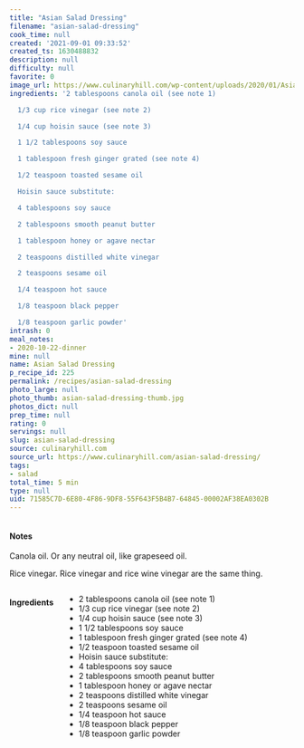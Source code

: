 ```yaml
---
title: "Asian Salad Dressing"
filename: "asian-salad-dressing"
cook_time: null
created: '2021-09-01 09:33:52'
created_ts: 1630488832
description: null
difficulty: null
favorite: 0
image_url: https://www.culinaryhill.com/wp-content/uploads/2020/01/Asian-Salad-Dressing-Recipe-Culinary-Hill-hero.jpg
ingredients: '2 tablespoons canola oil (see note 1)

  1/3 cup rice vinegar (see note 2)

  1/4 cup hoisin sauce (see note 3)

  1 1/2 tablespoons soy sauce

  1 tablespoon fresh ginger grated (see note 4)

  1/2 teaspoon toasted sesame oil

  Hoisin sauce substitute:

  4 tablespoons soy sauce

  2 tablespoons smooth peanut butter

  1 tablespoon honey or agave nectar

  2 teaspoons distilled white vinegar

  2 teaspoons sesame oil

  1/4 teaspoon hot sauce

  1/8 teaspoon black pepper

  1/8 teaspoon garlic powder'
intrash: 0
meal_notes:
- 2020-10-22-dinner
mine: null
name: Asian Salad Dressing
p_recipe_id: 225
permalink: /recipes/asian-salad-dressing
photo_large: null
photo_thumb: asian-salad-dressing-thumb.jpg
photos_dict: null
prep_time: null
rating: 0
servings: null
slug: asian-salad-dressing
source: culinaryhill.com
source_url: https://www.culinaryhill.com/asian-salad-dressing/
tags:
- salad
total_time: 5 min
type: null
uid: 71585C7D-6E80-4F86-9DF8-55F643F5B4B7-64845-00002AF38EA0302B
---
```

<div class="large-8 medium-7 columns" id="writeup">		<div id="notes"><h4>Notes</h4>
<div class="box box-notes"><p>Canola oil. Or any neutral oil, like grapeseed oil.</p>
<p>Rice vinegar. Rice vinegar and rice wine vinegar are the same thing.</p>
</div></div>	</div><!-- #writeup -->
</div><!-- #row-one -->
<div class="row" id="row-two">	<div class="medium-4 small-5 columns" id="ingredients"><h4>Ingredients</h4><div class="box box-ingredients content"><ul>
<li>2 tablespoons canola oil (see note 1)</li>
<li>1/3 cup rice vinegar (see note 2)</li>
<li>1/4 cup hoisin sauce (see note 3)</li>
<li>1 1/2 tablespoons soy sauce</li>
<li>1 tablespoon fresh ginger grated (see note 4)</li>
<li>1/2 teaspoon toasted sesame oil</li>
<li>Hoisin sauce substitute:</li>
<li>4 tablespoons soy sauce</li>
<li>2 tablespoons smooth peanut butter</li>
<li>1 tablespoon honey or agave nectar</li>
<li>2 teaspoons distilled white vinegar</li>
<li>2 teaspoons sesame oil</li>
<li>1/4 teaspoon hot sauce</li>
<li>1/8 teaspoon black pepper</li>
<li>1/8 teaspoon garlic powder</li>
</ul>
</div>	</div>	<div class="medium-6 small-7 columns" id="directions">	</div>